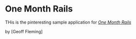 # One Month Rails

THis is the pinteresting sample application for 
[*One Month Rails*](http://onemonthrails.com)

by [Geoff Fleming]
